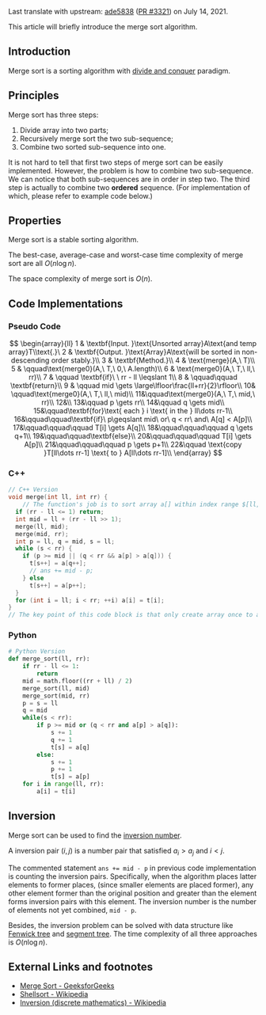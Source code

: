 Last translate with upstream: [ade5838](https://github.com/OI-wiki/OI-wiki/commit/ade5838af091655fbe3cbfc5558be6e7bb082e2a#diff-b97e8b19e438130ccaa688da85fce4bd7871d08b5e25c0d44b1a25947ec45ecb) ([PR #3321](https://github.com/OI-wiki/OI-wiki/pull/3321)) on July 14, 2021.

This article will briefly introduce the merge sort algorithm.

## Introduction

Merge sort is a sorting algorithm with [divide and conquer](./divide-and-conquer.md) paradigm.

## Principles

Merge sort has three steps:

1. Divide array into two parts;
2. Recursively merge sort the two sub-sequence;
3. Combine two sorted sub-sequence into one.

It is not hard to tell that first two steps of merge sort can be easily implemented. However, the problem is how to combine two sub-sequence. We can notice that both sub-sequences are in order in step two. The third step is actually to combine two **ordered** sequence. (For implementation of which, please refer to example code below.) 

## Properties

Merge sort is a stable sorting algorithm.

The best-case, average-case and worst-case time complexity of merge sort are all $O(n\log n)$.

The space complexity of merge sort is $O(n)$.

## Code Implementations

### Pseudo Code

$$
\begin{array}{ll}
1 & \textbf{Input. }\text{Unsorted array}A\text{and temp array}T\\text{.}\
2 & \textbf{Output. }\text{Array}A\text{will be sorted in non-descending order stably.}\\
3 & \textbf{Method.}\\
4 & \text{merge}(A,\ T)\\
5 & \qquad\text{merge0}(A,\ T,\ 0,\ A.length)\\
6 & \text{merge0}(A,\ T,\ ll,\ rr)\\
7 & \qquad \textbf{if}\ \ rr - ll \leqslant 1\\
8 & \qquad\qquad \textbf{return}\\
9 & \qquad mid \gets \large\lfloor\frac{ll+rr}{2}\rfloor\\
10& \qquad\text{merge0}(A,\ T,\ ll,\ mid)\\
11&\qquad\text{merge0}(A,\ T,\ mid,\ rr)\\
12&\\
13&\qquad p \gets rr\\
14&\qquad q \gets mid\\
15&\qquad\textbf{for}\text{ each } i \text{ in the } ll\dots rr-1\\
16&\qquad\qquad\textbf{if}\ p\geqslant mid\ or\ q < rr\ and\ A[q] < A[p]\\
17&\qquad\qquad\qquad T[i] \gets A[q]\\
18&\qquad\qquad\qquad q \gets q+1\\
19&\qquad\qquad\textbf{else}\\
20&\qquad\qquad\qquad T[i] \gets A[p]\\
21&\qquad\qquad\qquad p \gets p+1\\
22&\qquad \text{copy }T[ll\dots rr-1] \text{ to } A[ll\dots rr-1]\\
\end{array}
$$

### C++

```cpp
// C++ Version
void merge(int ll, int rr) {
    // The function's job is to sort array a[] within index range $[ll, rr-1]$, with array t[] storing ordered sub-sequences temporarily.
  if (rr - ll <= 1) return;
  int mid = ll + (rr - ll >> 1);
  merge(ll, mid);
  merge(mid, rr);
  int p = ll, q = mid, s = ll;
  while (s < rr) {
    if (p >= mid || (q < rr && a[p] > a[q])) {
      t[s++] = a[q++];
      // ans += mid - p;
    } else
      t[s++] = a[p++];
  }
  for (int i = ll; i < rr; ++i) a[i] = t[i];
}
// The key point of this code block is that only create array once to avoid useless construction and destruction of object in every recursive call.
```

### Python

```python
# Python Version
def merge_sort(ll, rr):
    if rr - ll <= 1:
        return
    mid = math.floor((rr + ll) / 2)
    merge_sort(ll, mid)
    merge_sort(mid, rr)
    p = s = ll
    q = mid
    while(s < rr):
        if p >= mid or (q < rr and a[p] > a[q]):
            s += 1
            q += 1
            t[s] = a[q]
        else:
            s += 1
            p += 1
            t[s] = a[p]
    for i in range(ll, rr):
        a[i] = t[i]
```

## Inversion

Merge sort can be used to find the [inversion number](https://en.wikipedia.org/wiki/Inversion_(discrete_mathematics)#Inversion_number).

A inversion pair $(i,j)$ is a number pair that satisfied $a_{i} > a_{j}$ and $i < j$.

<!---
From Wikipedia:
> Let $\pi$ be a permutation. If $ i < j $ and $\pi(i)>\pi(j)$, either the pair of places $(i,j)$ or the pair of elements $\bigl (\pi (i),\pi (j)\bigr )$ is called an inversion of $\pi$. 
-->
<!---原文过于Ambiguous了-->

The commented statement `ans += mid - p` in previous code implementation is counting the inversion pairs. Specifically, when the algorithm places latter elements to former places, (since smaller elements are placed former), any other element former than the original position and greater than the element forms inversion pairs with this element. The inversion number is the number of elements not yet combined, `mid - p`.

Besides, the inversion problem can be solved with data structure like [Fenwick tree](../ds/fenwick.md) and [segment tree](../ds/seg.md). The time complexity of all three approaches is $O(n \log n)$. 

## External Links and footnotes

- [Merge Sort - GeeksforGeeks](https://www.geeksforgeeks.org/merge-sort/)
- [Shellsort - Wikipedia](https://en.wikipedia.org/wiki/Shellsort)
- [Inversion (discrete mathematics) - Wikipedia](https://en.wikipedia.org/wiki/Inversion_(discrete_mathematics))
